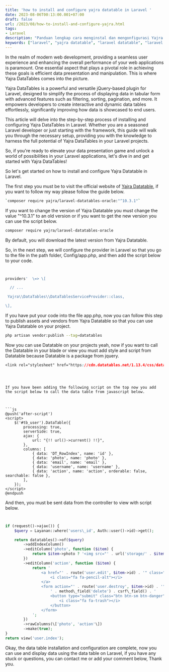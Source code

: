 ```yaml
---
title: 'how to install and configure yajra datatable in Laravel '
date: 2023-08-06T00:13:00.001+07:00
draft: false
url: /2023/08/how-to-install-and-configure-yajra.html
tags: 
- Laravel
description: "Panduan lengkap cara menginstal dan mengonfigurasi Yajra DataTables di Laravel. Cocok untuk pemula yang ingin belajar."
keywords: ["laravel", "yajra datatable", "laravel datatable", "laravel tutorial"]
---
```


In the realm of modern web development, providing a seamless user experience and enhancing the overall performance of your web applications is paramount. One essential aspect that plays a pivotal role in achieving these goals is efficient data presentation and manipulation. This is where Yajra DataTables comes into the picture.

  

Yajra DataTables is a powerful and versatile jQuery-based plugin for Laravel, designed to simplify the process of displaying data in tabular form with advanced features such as filtering, sorting, pagination, and more. It empowers developers to create interactive and dynamic data tables effortlessly, significantly improving how data is showcased to end users.

  

This article will delve into the step-by-step process of installing and configuring Yajra DataTables in Laravel. Whether you are a seasoned Laravel developer or just starting with the framework, this guide will walk you through the necessary setup, providing you with the knowledge to harness the full potential of Yajra DataTables in your Laravel projects.

  

So, if you're ready to elevate your data presentation game and unlock a world of possibilities in your Laravel applications, let's dive in and get started with Yajra DataTables!

  

So let's get started on how to install and configure Yajra Datatable in Laravel.

  

The first step you must be to visit the official website of [Yajra Datatable](https://yajrabox.com/docs/laravel-datatables/10.0), if you want to follow my way please follow the guide below.

```bash
`composer require yajra/laravel-datatables-oracle:"^10.3.1"`

```

If you want to change the version of Yajra Datatable you must change the value "^10.3.1" to an old version or if you want to get the new version you can use the script below.

```bash
composer require yajra/laravel-datatables-oracle
```

By default, you will download the latest version from Yajra Datatable.

  

So, in the next step, we will configure the provider in Laravel so that you go to the file in the path folder, Config/app.php, and then add the script below to your code.

  

```php


providers'  \=> \[

  // ...

 Yajra\\DataTables\\DataTablesServiceProvider::class,

\],


```  

If you have put your code into the file app.php, now you can follow this step to publish assets and vendors from Yajra Datatable so that you can use Yajra Datatable on your project.

```bash
php artisan vendor:publish --tag=datatables
```

Now you can use Datatable on your projects yeah, now if you want to call the Datatable in your blade or view you must add style and script from Datatable because Datatable is a package from jquery.

  

```css
<link rel="stylesheet" href="https://cdn.datatables.net/1.13.4/css/dataTables.jqueryui.min.css" />
``````
<script src="https://cdnjs.cloudflare.com/ajax/libs/jquery/3.7.0/jquery.min.js"
    integrity="sha512-3gJwYpMe3QewGELv8k/BX9vcqhryRdzRMxVfq6ngyWXwo03GFEzjsUm8Q7RZcHPHksttq7/GFoxjCVUjkjvPdw=="
    crossorigin="anonymous" referrerpolicy="no-referrer"></script>

<script src="https://cdn.datatables.net/1.13.4/js/jquery.dataTables.min.js"></script>
```

  

If you have been adding the following script on the top now you add the script below to call the data table from javascript below.

  

```js
@push('after-script')
<script>
    $('#tb_user').DataTable({
        processing: true,
        serverSide: true,
        ajax: {
            url: "{!! url()->current() !!}",
        },
        columns: [
            { data: 'DT_RowIndex', name: 'id' },
            { data: 'photo', name: 'photo' },
            { data: 'email', name: 'email' },
            { data: 'username', name: 'username' },
            { data: 'action', name: 'action', orderable: false, searchable: false },
        ],
    });
</script>
@endpush
```

And then, you must be sent data from the controller to view with script below.

  

```php


if (request()->ajax()) {
    $query = Layanan::where('users\_id', Auth::user()->id)->get();

    return datatables()->of($query)
        ->addIndexColumn()
        ->editColumn('photo', function ($item) {
            return $item->photo ? '<img src="' . url('storage/' . $item->photo) . '" style="max-height: 50px;" />' : '-';
        })
        ->editColumn('action', function ($item) {
            return '
                <a href="' . route('user.edit', $item->id) . '" class="btn btn-sm btn-primary">
                    <i class="fa fa-pencil-alt"></i>
                </a>
                <form action="' . route('user.destroy', $item->id) . '" method="POST" style="display: inline-block;">
                    ' . method\_field('delete') . csrf\_field() . '
                    <button type="submit" class="btn btn-sm btn-danger">
                        <i class="fa fa-trash"></i>
                    </button>
                </form>
            ';
        })
        ->rawColumns(\['photo', 'action'\])
        ->make(true);
}
return view('user.index');


```

Okay, the data table installation and configuration are complete, now you can use and display data using the data table on Laravel, if you have any stuck or questions, you can contact me or add your comment below, Thank you.